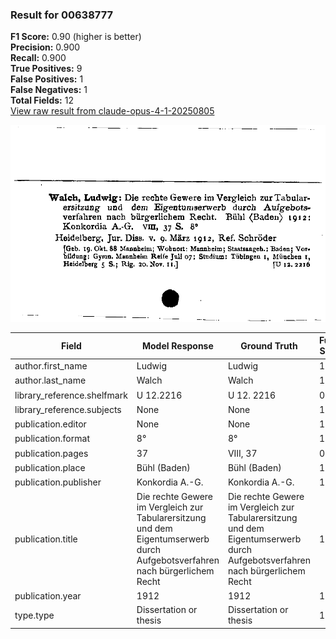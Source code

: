### Result for 00638777
**F1 Score:** 0.90 (higher is better)<br>**Precision:** 0.900<br>**Recall:** 0.900<br>**True Positives:** 9<br>**False Positives:** 1<br>**False Negatives:** 1<br>**Total Fields:** 12<br>[View raw result from claude-opus-4-1-20250805](https://github.com/RISE-UNIBAS/humanities_data_benchmark/blob/main/results/2025-10-01/T0146/request_T0146_00638777.json)

<img src="https://github.com/RISE-UNIBAS/humanities_data_benchmark/blob/main/benchmarks/zettelkatalog/images/00638777.jpg?raw=true" alt="00638777" width="600px">

| Field | Model Response | Ground Truth | Fuzzy Score | Match |
|-------|----------------|--------------|-------------|-------|
| author.first_name | Ludwig | Ludwig | 1.000 | ✅ |
| author.last_name | Walch | Walch | 1.000 | ✅ |
| library_reference.shelfmark | U 12.2216 | U 12. 2216 | 0.947 | ✅ |
| library_reference.subjects | None | None | 1.000 | ✅ |
| publication.editor | None | None | 1.000 | ✅ |
| publication.format | 8° | 8° | 1.000 | ✅ |
| publication.pages | 37 | VIII, 37 | 0.400 | ❌ |
| publication.place | Bühl (Baden) | Bühl (Baden) | 1.000 | ✅ |
| publication.publisher | Konkordia A.-G. | Konkordia A.-G. | 1.000 | ✅ |
| publication.title | Die rechte Gewere im Vergleich zur Tabularersitzung und dem Eigentumserwerb durch Aufgebotsverfahren nach bürgerlichem Recht | Die rechte Gewere im Vergleich zur Tabularersitzung und dem Eigentumserwerb durch Aufgebotsverfahren nach bürgerlichem Recht | 1.000 | ✅ |
| publication.year | 1912 | 1912 | 1.000 | ✅ |
| type.type | Dissertation or thesis | Dissertation or thesis | 1.000 | ✅ |
